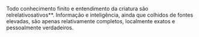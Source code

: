 ﻿Todo conhecimento finito e entendimento da criatura são relrelativosativos**. Informação e inteligência, ainda que colhidos de fontes elevadas, são apenas relativamente completos, localmente exatos e pessoalmente verdadeiros.